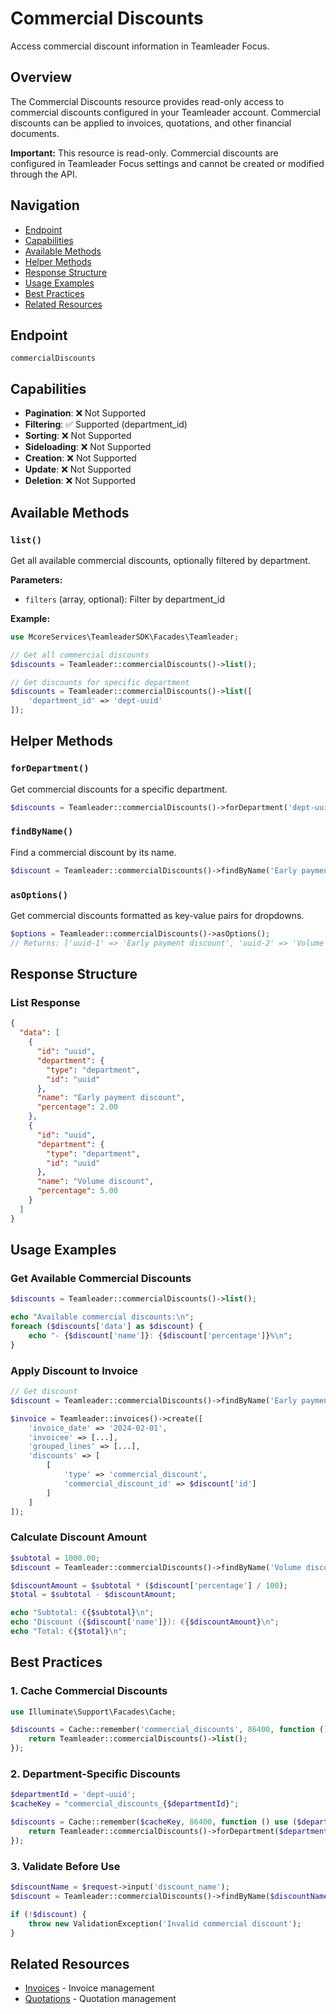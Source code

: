 # Commercial Discounts

Access commercial discount information in Teamleader Focus.

## Overview

The Commercial Discounts resource provides read-only access to commercial discounts configured in your Teamleader account. Commercial discounts can be applied to invoices, quotations, and other financial documents.

**Important:** This resource is read-only. Commercial discounts are configured in Teamleader Focus settings and cannot be created or modified through the API.

## Navigation

- [Endpoint](#endpoint)
- [Capabilities](#capabilities)
- [Available Methods](#available-methods)
- [Helper Methods](#helper-methods)
- [Response Structure](#response-structure)
- [Usage Examples](#usage-examples)
- [Best Practices](#best-practices)
- [Related Resources](#related-resources)

## Endpoint

`commercialDiscounts`

## Capabilities

- **Pagination**: ❌ Not Supported
- **Filtering**: ✅ Supported (department_id)
- **Sorting**: ❌ Not Supported
- **Sideloading**: ❌ Not Supported
- **Creation**: ❌ Not Supported
- **Update**: ❌ Not Supported
- **Deletion**: ❌ Not Supported

## Available Methods

### `list()`

Get all available commercial discounts, optionally filtered by department.

**Parameters:**
- `filters` (array, optional): Filter by department_id

**Example:**
```php
use McoreServices\TeamleaderSDK\Facades\Teamleader;

// Get all commercial discounts
$discounts = Teamleader::commercialDiscounts()->list();

// Get discounts for specific department
$discounts = Teamleader::commercialDiscounts()->list([
    'department_id' => 'dept-uuid'
]);
```

## Helper Methods

### `forDepartment()`

Get commercial discounts for a specific department.

```php
$discounts = Teamleader::commercialDiscounts()->forDepartment('dept-uuid');
```

### `findByName()`

Find a commercial discount by its name.

```php
$discount = Teamleader::commercialDiscounts()->findByName('Early payment discount');
```

### `asOptions()`

Get commercial discounts formatted as key-value pairs for dropdowns.

```php
$options = Teamleader::commercialDiscounts()->asOptions();
// Returns: ['uuid-1' => 'Early payment discount', 'uuid-2' => 'Volume discount', ...]
```

## Response Structure

### List Response

```json
{
  "data": [
    {
      "id": "uuid",
      "department": {
        "type": "department",
        "id": "uuid"
      },
      "name": "Early payment discount",
      "percentage": 2.00
    },
    {
      "id": "uuid",
      "department": {
        "type": "department",
        "id": "uuid"
      },
      "name": "Volume discount",
      "percentage": 5.00
    }
  ]
}
```

## Usage Examples

### Get Available Commercial Discounts

```php
$discounts = Teamleader::commercialDiscounts()->list();

echo "Available commercial discounts:\n";
foreach ($discounts['data'] as $discount) {
    echo "- {$discount['name']}: {$discount['percentage']}%\n";
}
```

### Apply Discount to Invoice

```php
// Get discount
$discount = Teamleader::commercialDiscounts()->findByName('Early payment discount');

$invoice = Teamleader::invoices()->create([
    'invoice_date' => '2024-02-01',
    'invoicee' => [...],
    'grouped_lines' => [...],
    'discounts' => [
        [
            'type' => 'commercial_discount',
            'commercial_discount_id' => $discount['id']
        ]
    ]
]);
```

### Calculate Discount Amount

```php
$subtotal = 1000.00;
$discount = Teamleader::commercialDiscounts()->findByName('Volume discount');

$discountAmount = $subtotal * ($discount['percentage'] / 100);
$total = $subtotal - $discountAmount;

echo "Subtotal: €{$subtotal}\n";
echo "Discount ({$discount['name']}): €{$discountAmount}\n";
echo "Total: €{$total}\n";
```

## Best Practices

### 1. Cache Commercial Discounts

```php
use Illuminate\Support\Facades\Cache;

$discounts = Cache::remember('commercial_discounts', 86400, function () {
    return Teamleader::commercialDiscounts()->list();
});
```

### 2. Department-Specific Discounts

```php
$departmentId = 'dept-uuid';
$cacheKey = "commercial_discounts_{$departmentId}";

$discounts = Cache::remember($cacheKey, 86400, function () use ($departmentId) {
    return Teamleader::commercialDiscounts()->forDepartment($departmentId);
});
```

### 3. Validate Before Use

```php
$discountName = $request->input('discount_name');
$discount = Teamleader::commercialDiscounts()->findByName($discountName);

if (!$discount) {
    throw new ValidationException('Invalid commercial discount');
}
```

## Related Resources

- [Invoices](invoices.md) - Invoice management
- [Quotations](../deals/quotations.md) - Quotation management
